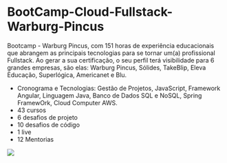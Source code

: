 # BootCamp-Cloud-Fullstack-Warburg-Pincus
Bootcamp - Warburg Pincus, com 151 horas de experiência educacionais que abrangem as principais tecnologias para se tornar um(a) profissional Fullstack. Ao gerar a sua certificação, o seu perfil terá visibilidade para 6 grandes empresas, são elas: Warburg Pincus, Sólides, TakeBlip, Eleva Educação, Superlógica, Americanet e Blu.
- Cronograma e Tecnologias: Gestão de Projetos, JavaScript, Framework Angular, Linguagem Java, Banco de Dados SQL e NoSQL, Spring FramewOrk, Cloud Computer AWS.
- 43 cursos
- 6 desafios de projeto
- 10 desafios de código
- 1 live
- 12 Mentorias
<img src="InsígniaCloudFullStack.png">
